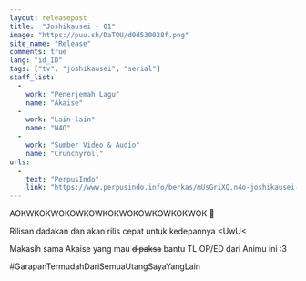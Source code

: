 ```yaml
---
layout: releasepost
title:  "Joshikausei - 01"
image: "https://puu.sh/DaTOU/d0d530028f.png"
site_name: "Release"
comments: true
lang: "id_ID"
tags: ["tv", "joshikausei", "serial"]
staff_list:
  - 
    work: "Penerjemah Lagu"
    name: "Akaise"
  - 
    work: "Lain-lain"
    name: "N4O"
  - 
    work: "Sumber Video & Audio"
    name: "Crunchyroll"
urls:
  - 
    text: "PerpusIndo"
    link: "https://www.perpusindo.info/berkas/mUsGriXQ.n4o-joshikausei-01-b0565479-mkv"
---
```

AOKWKOKWOKOWKOWKOKWOKOWKOWKOKWOK :runner:

Rilisan dadakan dan akan rilis cepat untuk kedepannya <UwU<

Makasih sama Akaise yang mau ~~dipaksa~~ bantu TL OP/ED dari Animu ini :3

#GarapanTermudahDariSemuaUtangSayaYangLain